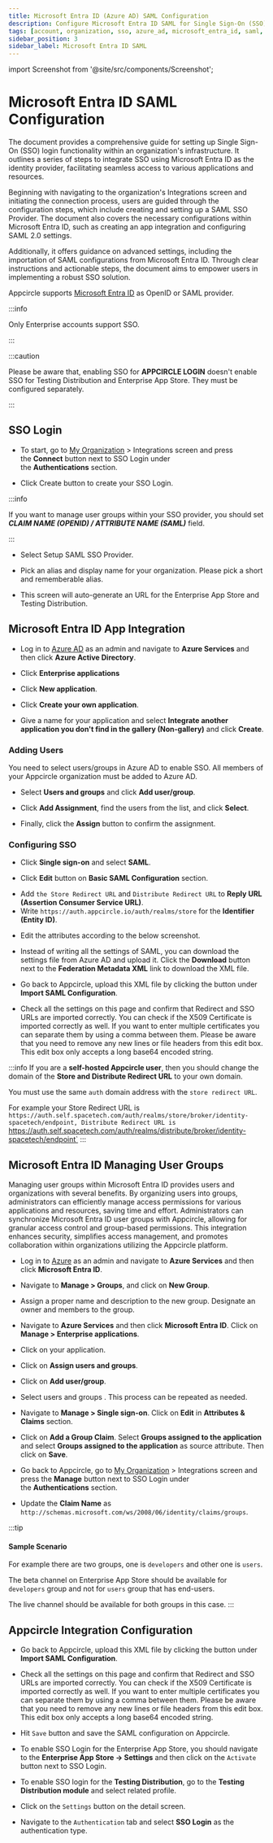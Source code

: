 ```yaml
---
title: Microsoft Entra ID (Azure AD) SAML Configuration
description: Configure Microsoft Entra ID SAML for Single Sign-On (SSO) in your app. A detailed guide to boost security and simplify user logins with Appcircle.
tags: [account, organization, sso, azure_ad, microsoft_entra_id, saml, configuration]
sidebar_position: 3
sidebar_label: Microsoft Entra ID SAML
---
```


import Screenshot from '@site/src/components/Screenshot';

# Microsoft Entra ID SAML Configuration

The document provides a comprehensive guide for setting up Single Sign-On (SSO) login functionality within an organization's infrastructure.
It outlines a series of steps to integrate SSO using Microsoft Entra ID as the identity provider, facilitating seamless access to various applications and resources.

Beginning with navigating to the organization's Integrations screen and initiating the connection process, users are guided through the configuration steps, which include creating and setting up a SAML SSO Provider.
The document also covers the necessary configurations within Microsoft Entra ID, such as creating an app integration and configuring SAML 2.0 settings.

Additionally, it offers guidance on advanced settings, including the importation of SAML configurations from Microsoft Entra ID.
Through clear instructions and actionable steps, the document aims to empower users in implementing a robust SSO solution.

Appcircle supports [Microsoft Entra ID](https://www.microsoft.com/en-us/security/business/identity-access/microsoft-entra-id) as OpenID or SAML provider.

:::info

Only Enterprise accounts support SSO.

:::

:::caution

Please be aware that, enabling SSO for **APPCIRCLE LOGIN** doesn't enable SSO for Testing Distribution and Enterprise App Store. They must be configured separately.

:::

## SSO Login

- To start, go to [My Organization](/account/my-organization) > Integrations screen and press the **Connect** button next to SSO Login under the **Authentications** section.

<Screenshot url='https://cdn.appcircle.io/docs/assets/sso-login1.png' />

- Click Create button to create your SSO Login.

<Screenshot url='https://cdn.appcircle.io/docs/assets/sso-login2.png' />

:::info

If you want to manage user groups within your SSO provider, you should set **_CLAIM NAME (OPENID) / ATTRIBUTE NAME (SAML)_** field.

:::

- Select Setup SAML SSO Provider.

<Screenshot url='https://cdn.appcircle.io/docs/assets/sso-login3.png' />

- Pick an alias and display name for your organization. Please pick a short and rememberable alias.

- This screen will auto-generate an URL for the Enterprise App Store and Testing Distribution.

<Screenshot url='https://cdn.appcircle.io/docs/assets/2777-sso-saml1-new.png' />

## Microsoft Entra ID App Integration

- Log in to [Azure AD](https://azure.microsoft.com/en-us/) as an admin and navigate to **Azure Services** and then click **Azure Active Directory**.

<Screenshot url='https://cdn.appcircle.io/docs/assets/azurecreateapp1.png' />

- Click **Enterprise applications**

<Screenshot url='https://cdn.appcircle.io/docs/assets/azurecreateapp2.png' />

- Click **New application**.

<Screenshot url='https://cdn.appcircle.io/docs/assets/azurecreateapp3.png' />

- Click **Create your own application**.

<Screenshot url='https://cdn.appcircle.io/docs/assets/azurecreateapp4.png' />

- Give a name for your application and select **Integrate another application you don't find in the gallery (Non-gallery)** and click **Create**.

<Screenshot url='https://cdn.appcircle.io/docs/assets/azurecreateapp5.png' />

### Adding Users

You need to select users/groups in Azure AD to enable SSO. All members of your Appcircle organization must be added to Azure AD.

- Select **Users and groups** and click **Add user/group**.

<Screenshot url='https://cdn.appcircle.io/docs/assets/azureaddusers.png' />

- Click **Add Assignment**, find the users from the list, and click **Select**.

<Screenshot url='https://cdn.appcircle.io/docs/assets/azureaddassignment1.png' />

- Finally, click the **Assign** button to confirm the assignment.

<Screenshot url='https://cdn.appcircle.io/docs/assets/azureaddassignment2.png' />

### Configuring SSO

- Click **Single sign-on** and select **SAML**.

<Screenshot url='https://cdn.appcircle.io/docs/assets/azuressosettings1.png' />

- Click **Edit** button on **Basic SAML Configuration** section.

<Screenshot url='https://cdn.appcircle.io/docs/assets/azuressosettings2.png' />

- Add `the Store Redirect URL` and `Distribute Redirect URL` to **Reply URL (Assertion Consumer Service URL)**.
- Write `https://auth.appcircle.io/auth/realms/store` for the **Identifier (Entity ID)**.

<Screenshot url='https://cdn.appcircle.io/docs/assets/integration-sso-azure-entity-id.png' />

- Edit the attributes according to the below screenshot.

<Screenshot url='https://cdn.appcircle.io/docs/assets/azuressosettings4.png' />

- Instead of writing all the settings of SAML, you can download the settings file from Azure AD and upload it. Click the **Download** button next to the **Federation Metadata XML** link to download the XML file.

<Screenshot url='https://cdn.appcircle.io/docs/assets/azuressosettings5.png' />

- Go back to Appcircle, upload this XML file by clicking the button under **Import SAML Configuration**.

<Screenshot url='https://cdn.appcircle.io/docs/assets/2777-sso-saml1-new.png' />

- Check all the settings on this page and confirm that Redirect and SSO URLs are imported correctly. You can check if the X509 Certificate is imported correctly as well. If you want to enter multiple certificates you can separate them by using a comma between them. Please be aware that you need to remove any new lines or file headers from this edit box. This edit box only accepts a long base64 encoded string.

:::info
If you are a **self-hosted Appcircle user**, then you should change the domain of the **Store and Distribute Redirect URL** to your own domain.

You must use the same `auth` domain address with the `store redirect URL`.

For example your Store Redirect URL is `https://auth.self.spacetech.com/auth/realms/store/broker/identity-spacetech/endpoint,
Distribute Redirect URL is `https://auth.self.spacetech.com/auth/realms/distribute/broker/identity-spacetech/endpoint`
:::

## Microsoft Entra ID Managing User Groups

Managing user groups within Microsoft Entra ID provides users and organizations with several benefits.
By organizing users into groups, administrators can efficiently manage access permissions for various applications and resources, saving time and effort.
Administrators can synchronize Microsoft Entra ID user groups with Appcircle, allowing for granular access control and group-based permissions.
This integration enhances security, simplifies access management, and promotes collaboration within organizations utilizing the Appcircle platform.

- Log in to [Azure](https://azure.microsoft.com/en-us/) as an admin and navigate to **Azure Services** and then click **Microsoft Entra ID**.

<Screenshot url='https://cdn.appcircle.io/docs/assets/sso-mapping-azure-saml-goto-entra-id.png' />

- Navigate to **Manage > Groups**, and click on **New Group**.

<Screenshot url='https://cdn.appcircle.io/docs/assets/sso-mapping-azure-saml-groups.png' />

- Assign a proper name and description to the new group. Designate an owner and members to the group.

<Screenshot url='https://cdn.appcircle.io/docs/assets/sso-mapping-azure-saml-new-group.png' />

- Navigate to **Azure Services** and then click **Microsoft Entra ID**. Click on **Manage > Enterprise applications**. 

<Screenshot url='https://cdn.appcircle.io/docs/assets/sso-mapping-azure-saml-enterprise-applications1.png' />

- Click on your application. 

<Screenshot url='https://cdn.appcircle.io/docs/assets/sso-mapping-azure-saml-enterprise-applications2.png' />

- Click on **Assign users and groups**.

<Screenshot url='https://cdn.appcircle.io/docs/assets/sso-mapping-azure-saml-assign-users-groups1.png' />

- Click on **Add user/group**.

<Screenshot url='https://cdn.appcircle.io/docs/assets/sso-mapping-azure-saml-assign-users-groups2.png' />

- Select users and groups . This process can be repeated as needed.

<Screenshot url='https://cdn.appcircle.io/docs/assets/sso-mapping-azure-saml-assign-users-groups3.png' />

- Navigate to **Manage > Single sign-on**. Click on **Edit** in **Attributes & Claims** section.

<Screenshot url='https://cdn.appcircle.io/docs/assets/sso-mapping-azure-saml-attributes1.png' />

- Click on **Add a Group Claim**. Select **Groups assigned to the application** and select **Groups assigned to the application** as source attribute. Then click on **Save**.

<Screenshot url='https://cdn.appcircle.io/docs/assets/sso-mapping-azure-saml-attributes2.png' />

- Go back to Appcircle, go to [My Organization](/account/my-organization) > Integrations screen and press the **Manage** button next to SSO Login under the **Authentications** section.

<Screenshot url='https://cdn.appcircle.io/docs/assets/integration-sso-manage-sso.png' />

- Update the **Claim Name** as `http://schemas.microsoft.com/ws/2008/06/identity/claims/groups`.

<Screenshot url='https://cdn.appcircle.io/docs/assets/integration-sso-azure-saml-org-id-claim.png' />

:::tip

#### Sample Scenario

For example there are two groups, one is `developers` and other one is `users`.

The beta channel on Enterprise App Store should be available for `developers` group and not for `users` group that has end-users.

The live channel should be available for both groups in this case.
:::

## Appcircle Integration Configuration

- Go back to Appcircle, upload this XML file by clicking the button under **Import SAML Configuration**.

<Screenshot url='https://cdn.appcircle.io/docs/assets/2777-sso-saml1-new.png' />

- Check all the settings on this page and confirm that Redirect and SSO URLs are imported correctly. You can check if the X509 Certificate is imported correctly as well. If you want to enter multiple certificates you can separate them by using a comma between them. Please be aware that you need to remove any new lines or file headers from this edit box. This edit box only accepts a long base64 encoded string.

- Hit `Save` button and save the SAML configuration on Appcircle.

- To enable SSO Login for the Enterprise App Store, you should navigate to the **Enterprise App Store -> Settings** and then click on the `Activate` button next to SSO Login.

<Screenshot url='https://cdn.appcircle.io/docs/assets/2777-enterprisestore-sso-login.png' />

- To enable SSO login for the **Testing Distribution**, go to the **Testing Distribution module** and select related profile.

<Screenshot url='https://cdn.appcircle.io/docs/assets/2803-distribution-profiles.png' />

- Click on the `Settings` button on the detail screen.

<Screenshot url='https://cdn.appcircle.io/docs/assets/2803-distribution-detail.png' />

- Navigate to the `Authentication` tab and select **SSO Login** as the authentication type.

<Screenshot url='https://cdn.appcircle.io/docs/assets/2777-distribution-sso-login.png' />
